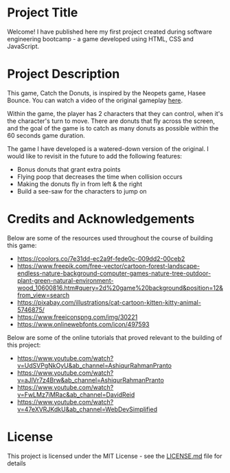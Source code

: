 # Project Title

Welcome! I have published here my first project created during software engineering bootcamp - a game developed using HTML, CSS and JavaScript.

# Project Description

This game, Catch the Donuts, is inspired by the Neopets game, Hasee Bounce. You can watch a video of the original gameplay [here](https://www.youtube.com/watch?v=t-AAhkeYDE8&ab_channel=SparkleSillies). 

Within the game, the player has 2 characters that they can control, when it's the character's turn to move. There are donuts that fly across the screen, and the goal of the game is to catch as many donuts as possible within the 60 seconds game duration.

The game I have developed is a watered-down version of the original. I would like to revisit in the future to add the following features:
* Bonus donuts that grant extra points
* Flying poop that decreases the time when collision occurs
* Making the donuts fly in from left & the right
* Build a see-saw for the characters to jump on

# Credits and Acknowledgements

Below are some of the resources used throughout the course of building this game:

* https://coolors.co/7e31dd-ec2a9f-fede0c-009dd2-00ceb2
* https://www.freepik.com/free-vector/cartoon-forest-landscape-endless-nature-background-computer-games-nature-tree-outdoor-plant-green-natural-environment-wood_10600816.htm#query=2d%20game%20background&position=12&from_view=search
* https://pixabay.com/illustrations/cat-cartoon-kitten-kitty-animal-5746875/
* https://www.freeiconspng.com/img/30221
* https://www.onlinewebfonts.com/icon/497593

Below are some of the online tutorials that proved relevant to the building of this project:

* https://www.youtube.com/watch?v=UdSVPgNkOyU&ab_channel=AshiqurRahmanPranto
* https://www.youtube.com/watch?v=aJlVr7z4Brw&ab_channel=AshiqurRahmanPranto
* https://www.youtube.com/watch?v=FwLMz7jMRac&ab_channel=DavidReid
* https://www.youtube.com/watch?v=47eXVRJKdkU&ab_channel=WebDevSimplified

# License

This project is licensed under the MIT License - see the [LICENSE.md](LICENSE.md) file for details
